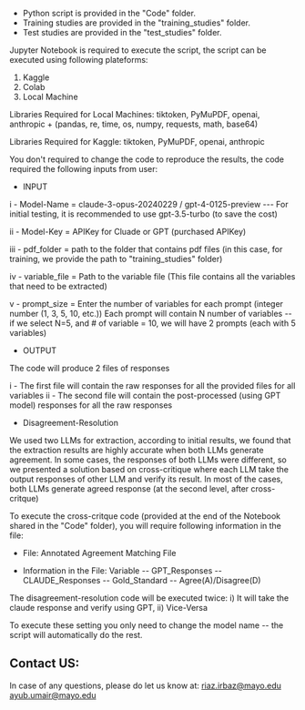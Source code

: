 * Python script is provided in the "Code" folder.
* Training studies are provided in the "training_studies" folder.
* Test studies are provided in the "test_studies" folder.


Jupyter Notebook is required to execute the script, the script can be executed using following plateforms:
1) Kaggle
2) Colab
3) Local Machine

Libraries Required for Local Machines: tiktoken, PyMuPDF, openai, anthropic + (pandas, re, time, os, numpy, requests, math, base64) 

Libraries Required for Kaggle: tiktoken, PyMuPDF, openai, anthropic


You don't required to change the code to reproduce the results, the code required the following inputs from user:

* INPUT
  
i   - Model-Name    = claude-3-opus-20240229 / gpt-4-0125-preview --- For initial testing, it is recommended to use gpt-3.5-turbo (to save the cost)

ii  - Model-Key     = APIKey for Cluade or GPT (purchased APIKey)

iii - pdf_folder    = path to the folder that contains pdf files (in this case, for training, we provide the path to "training_studies" folder)

iv  - variable_file = Path to the variable file (This file contains all the variables that need to be extracted)

v   - prompt_size   = Enter the number of variables for each prompt (integer number (1, 3, 5, 10, etc.)) Each prompt will contain N number of variables -- if we select N=5, and # of variable = 10, we will have 2 prompts (each with 5 variables)
   
* OUTPUT
  
The code will produce 2 files of responses

i  - The first file will contain the raw responses for all the provided files for all variables
ii - The second file will contain the post-processed (using GPT model) responses for all the raw responses


* Disagreement-Resolution

We used two LLMs for extraction, according to initial results, we found that the extraction results are highly accurate when both LLMs generate agreement.
In some cases, the responses of both LLMs were different, so we presented a solution based on cross-critique where each LLM take the output responses of other LLM and verify its result.
In most of the cases, both LLMs generate agreed response (at the second level, after cross-critque)

To execute the cross-critque code (provided at the end of the Notebook shared in the "Code" folder), you will require following information in the file:

 - File:
Annotated Agreement Matching File

 - Information in the File:
Variable -- GPT_Responses -- CLAUDE_Responses -- Gold_Standard -- Agree(A)/Disagree(D)

The disagreement-resolution code will be executed twice:
i) It will take the claude response and verify using GPT, ii) Vice-Versa

To execute these setting you only need to change the model name -- the script will automatically do the rest.


Contact US:
-----------
In case of any questions, please do let us know at:
riaz.irbaz@mayo.edu
ayub.umair@mayo.edu
